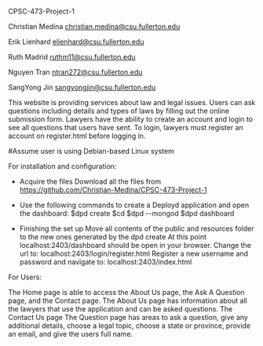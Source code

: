 CPSC-473-Project-1

Christian Medina christian.medina@csu.fullerton.edu

Erik Lienhard elienhard@csu.fullerton.edu

Ruth Madrid ruthm11@csu.fullerton.edu

Nguyen Tran ntran272@csu.fullerton.edu

SangYong Jin sangyongjin@csu.fullerton.edu


This website is providing services about law and legal issues. Users can ask questions
including details and types of laws by filling out the online submission form.
Lawyers have the ability to create an account and login to see all questions that users have sent.
To login, lawyers must register an account on register.html before logging in.

#Assume user is using Debian-based Linux system

For installation and configuration:

- Acquire the files
Download all the files from https://github.com/Christian-Medina/CPSC-473-Project-1

- Use the following commands to create a Deployd application and open the dashboard:
$dpd create <name>
$cd <name>
$dpd --mongod <path to mongod.exe>
$dpd dashboard

- Finishing the set up
Move all contents of the public and resources folder to the new ones generated by the dpd create
At this point localhost:2403/dashboard should be open in your browser.
Change the url to: localhost:2403/login/register.html
Register a new username and password and navigate to: localhost:2403/index.html

For Users:

The Home page is able to access the About Us page, the Ask A Question page, and the Contact page.
The About Us page has information about all the lawyers that use the application and can be asked questions.
The Contact Us page
The Question page has areas to ask a question, give any additional details, choose a legal topic, choose a state or province, provide an email, and give the users full name.
